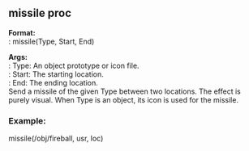 ## missile proc    
**Format:**    
:   missile(Type, Start, End)    
<!-- -->    
**Args:**    
:   Type: An object prototype or icon file.    
:   Start: The starting location.    
:   End: The ending location.    
Send a missile of the given Type between two locations. The effect is    
purely visual. When Type is an object, its icon is used for the missile.    
### Example:    
missile(/obj/fireball, usr, loc)  